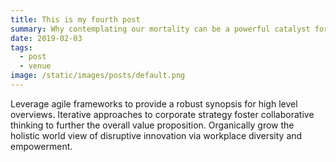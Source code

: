 ```yaml
---
title: This is my fourth post
summary: Why contemplating our mortality can be a powerful catalyst for change and some other stuff we could add to pad this a bit more.
date: 2019-02-03
tags:
  - post
  - venue
image: /static/images/posts/default.png
---
```

Leverage agile frameworks to provide a robust synopsis for high level overviews. Iterative approaches to corporate strategy foster collaborative thinking to further the overall value proposition. Organically grow the holistic world view of disruptive innovation via workplace diversity and empowerment.
